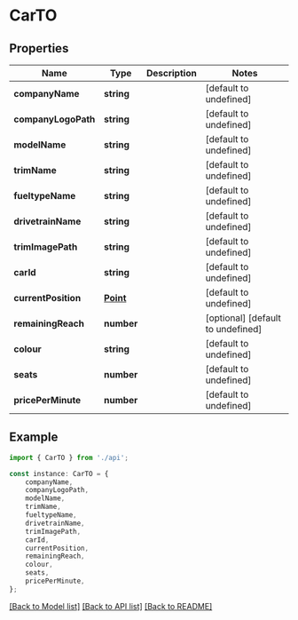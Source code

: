 # CarTO


## Properties

Name | Type | Description | Notes
------------ | ------------- | ------------- | -------------
**companyName** | **string** |  | [default to undefined]
**companyLogoPath** | **string** |  | [default to undefined]
**modelName** | **string** |  | [default to undefined]
**trimName** | **string** |  | [default to undefined]
**fueltypeName** | **string** |  | [default to undefined]
**drivetrainName** | **string** |  | [default to undefined]
**trimImagePath** | **string** |  | [default to undefined]
**carId** | **string** |  | [default to undefined]
**currentPosition** | [**Point**](Point.md) |  | [default to undefined]
**remainingReach** | **number** |  | [optional] [default to undefined]
**colour** | **string** |  | [default to undefined]
**seats** | **number** |  | [default to undefined]
**pricePerMinute** | **number** |  | [default to undefined]

## Example

```typescript
import { CarTO } from './api';

const instance: CarTO = {
    companyName,
    companyLogoPath,
    modelName,
    trimName,
    fueltypeName,
    drivetrainName,
    trimImagePath,
    carId,
    currentPosition,
    remainingReach,
    colour,
    seats,
    pricePerMinute,
};
```

[[Back to Model list]](../README.md#documentation-for-models) [[Back to API list]](../README.md#documentation-for-api-endpoints) [[Back to README]](../README.md)

